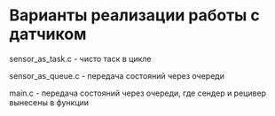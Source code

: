 # Варианты реализации работы с датчиком

sensor_as_task.c - чисто таск в цикле

sensor_as_queue.c - передача состояний через очереди

main.c - передача состояний через очереди, где сендер и рецивер вынесены в функции